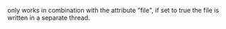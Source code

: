 only works in combination with the attribute "file", if set to true the file is written in a separate thread.